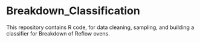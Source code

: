 # Breakdown_Classification
This repository contains R code, for data cleaning, sampling, and building a classifier for Breakdown of Reflow ovens.

